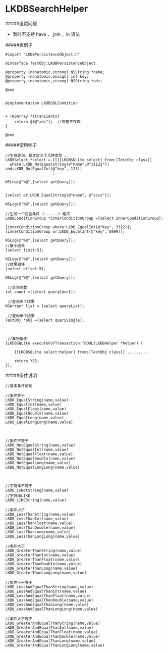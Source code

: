 # LKDBSearchHelper

#####遗留问题
* 暂时不支持 have ， join ，in 语法




#####表例子

		
	#import "LKDBPersistenceObject.h"
	
	@interface TestObj:LKDBPersistenceObject
	
	@property (nonatomic,strong) NSString *name;
	@property (nonatomic,assign) int key;
	@property (nonatomic,strong) NSString *ads;
	
	@end
	
	
	@implementation LKDBSQLCondition
	
	
	+ (NSArray *)transients{
		return @[@"ads"];  //忽略不存库
	}
	
	@end
	
	
#####使用例子


    //生成查询，基本定义了几种类型 ，
   	LKDBSelect *select = [[[[LKDBSQLite select] from:[TestObj class]]
      where:LKDB_NotEqualString(@"name",@"11122")]
    and:LKDB_NotEqualInt(@"key", 123)]
                         ;
    
    NSLog(@"%@",[select getQuery]);
    
    
    [select or:LKDB_EqualString(@"name", @"ssss")];
    
    NSLog(@"%@",[select getQuery]);
    
    //生成一个包含条件 (......) 格式
    LKDBConditionGroup *innerConditionGroup =[select innerConditionGroup];
    
    [innerConditionGroup where:LKDB_EqualInt(@"key", 3322)];
    [innerConditionGroup or:LKDB_EqualInt(@"key", 8899)];
    
    NSLog(@"%@",[select getQuery]);
    //最小结果
    [select limit:5];
    
    NSLog(@"%@",[select getQuery]);
    //结果偏移
    [select offset:5];
    
    NSLog(@"%@",[select getQuery]);
    
     //查询总数
    int count =[select queryCount];
    
     //查询多个结果
    NSArray* list = [select queryList];
    
     //查询单个结果
    TestObj *obj =[select querySingle];
    
    
    
     //事物操作
    [LKDBSQLite executeForTransaction:^BOOL(LKDBHelper *helper) {
        
        [[LKDBSQLite select:helper] from:[TestObj class]] .........
        
        return YES;
    }];
    
    
#####条件说明

		
		
	//基本条件语句

	//条件等于
	LKDB_EqualString(name,value)   
 	LKDB_EqualInt(name,value)     
	LKDB_EqualFloat(name,value)     
	LKDB_EqualDouble(name,value)      
	LKDB_EqualLong(name,value)          
	LKDB_EqualLongLong(name,value)    



	//条件不等于
	LKDB_NotEqualString(name,value)    
	LKDB_NotEqualInt(name,value)        
	LKDB_NotEqualFloat(name,value)   
	LKDB_NotEqualDouble(name,value)    
	LKDB_NotEqualLong(name,value)    
	LKDB_NotEqualLongLong(name,value)    



	//字符串不等于
	LKDB_IsNotString(name,value)     
	//字符串LIKE
	LKDB_LIKEString(name,value)         

	//条件小于
	LKDB_LessThanString(name,value)   
	LKDB_LessThanInt(name,value)        
	LKDB_LessThanFloat(name,value)   
	LKDB_LessThanDouble(name,value)    
	LKDB_LessThanLong(name,value)   
	LKDB_LessThanLongLong(name,value)  

	//条件大于
	LKDB_GreaterThanString(name,value)        
	LKDB_GreaterThanInt(name,value)      
	LKDB_GreaterThanFloat(name,value)      
	LKDB_GreaterThanDouble(name,value)   
	LKDB_GreaterThanLong(name,value)  
	LKDB_GreaterThanLongLong(name,value)   

	//条件小于等于
	LKDB_LessAndEqualThanString(name,value) 
	LKDB_LessAndEqualThanInt(name,value)            
	LKDB_LessAndEqualThanFloat(name,value)   
	LKDB_LessAndEqualThanDouble(name,value)  
	LKDB_LessAndEqualThanLong(name,value)         
	LKDB_LessAndEqualThanLongLong(name,value)    

	//条件大于等于
	LKDB_GreaterAndEqualThanString(name,value)             
	LKDB_GreaterAndEqualThanInt(name,value)           
	LKDB_GreaterAndEqualThanFloat(name,value)           
	LKDB_GreaterAndEqualThanDouble(name,value)            
	LKDB_GreaterAndEqualThanLong(name,value)             
	LKDB_GreaterAndEqualThanLongLong(name,value)            
